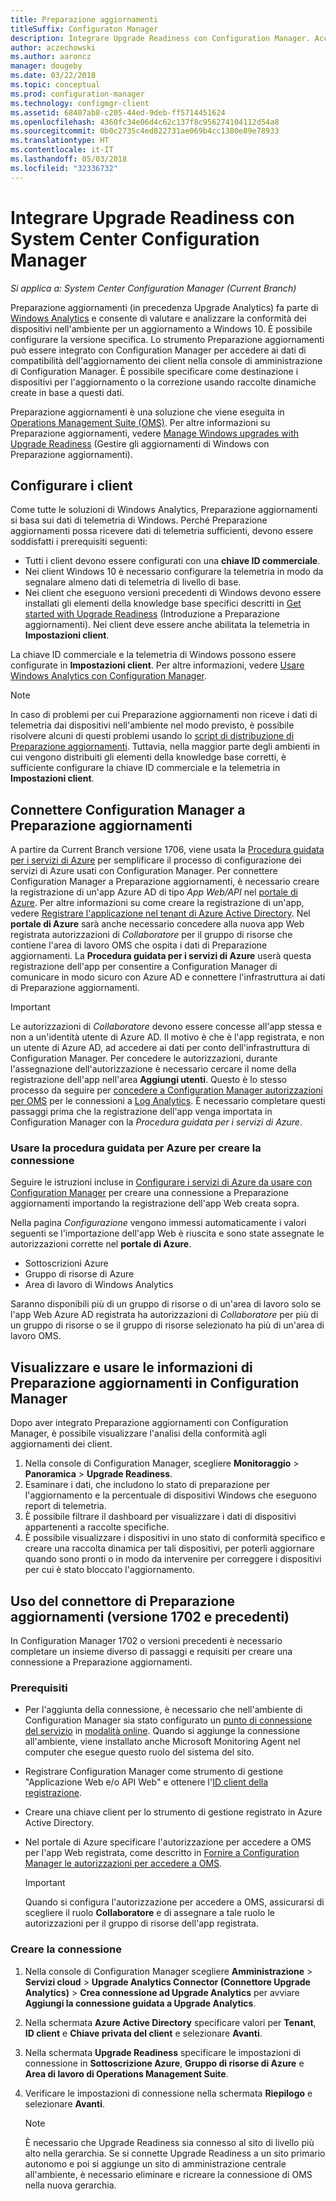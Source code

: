 ```yaml
---
title: Preparazione aggiornamenti
titleSuffix: Configuraton Manager
description: Integrare Upgrade Readiness con Configuration Manager. Accedere ai dati di compatibilità dell'aggiornamento nella console di amministrazione. Definire i dispositivi di destinazione per l'aggiornamento o la correzione.
author: aczechowski
ms.author: aaroncz
manager: dougeby
ms.date: 03/22/2018
ms.topic: conceptual
ms.prod: configuration-manager
ms.technology: configmgr-client
ms.assetid: 68407ab8-c205-44ed-9deb-ff5714451624
ms.openlocfilehash: 4360fc34e06d4c62c137f8c956274104112d54a8
ms.sourcegitcommit: 0b0c2735c4ed822731ae069b4cc1380e89e78933
ms.translationtype: HT
ms.contentlocale: it-IT
ms.lasthandoff: 05/03/2018
ms.locfileid: "32336732"
---
```

# <a name="integrate-upgrade-readiness-with-system-center-configuration-manager"></a>Integrare Upgrade Readiness con System Center Configuration Manager

*Si applica a: System Center Configuration Manager (Current Branch)*

Preparazione aggiornamenti (in precedenza Upgrade Analytics) fa parte di [Windows Analytics](https://www.microsoft.com/WindowsForBusiness/windows-analytics) e consente di valutare e analizzare la conformità dei dispositivi nell'ambiente per un aggiornamento a Windows 10. È possibile configurare la versione specifica. Lo strumento Preparazione aggiornamenti può essere integrato con Configuration Manager per accedere ai dati di compatibilità dell'aggiornamento dei client nella console di amministrazione di Configuration Manager. È possibile specificare come destinazione i dispositivi per l'aggiornamento o la correzione usando raccolte dinamiche create in base a questi dati.

Preparazione aggiornamenti è una soluzione che viene eseguita in [Operations Management Suite (OMS)](/azure/operations-management-suite/operations-management-suite-overview). Per altre informazioni su Preparazione aggiornamenti, vedere [Manage Windows upgrades with Upgrade Readiness](/windows/deployment/upgrade/manage-windows-upgrades-with-upgrade-readiness) (Gestire gli aggiornamenti di Windows con Preparazione aggiornamenti).

<!--
>[!WARNING]
>For Upgrade Readiness to function within Configuration Manager, you must upgrade to Configuration Manager version 1802. The Upgrade Readiness Connector will no longer function in Configuration Manager versions earlier than 1802. 
SMS.507205 Pulled 4/5/18 -->


## <a name="configure-clients"></a>Configurare i client

Come tutte le soluzioni di Windows Analytics, Preparazione aggiornamenti si basa sui dati di telemetria di Windows. Perché Preparazione aggiornamenti possa ricevere dati di telemetria sufficienti, devono essere soddisfatti i prerequisiti seguenti:

- Tutti i client devono essere configurati con una **chiave ID commerciale**. 
- Nei client Windows 10 è necessario configurare la telemetria in modo da segnalare almeno dati di telemetria di livello di base.
-  Nei client che eseguono versioni precedenti di Windows devono essere installati gli elementi della knowledge base specifici descritti in [Get started with Upgrade Readiness](/windows/deployment/upgrade/upgrade-readiness-get-started#deploy-the-compatibility-update-and-related-kbs) (Introduzione a Preparazione aggiornamenti). Nei client deve essere anche abilitata la telemetria in **Impostazioni client**.

La chiave ID commerciale e la telemetria di Windows possono essere configurate in **Impostazioni client**. Per altre informazioni, vedere [Usare Windows Analytics con Configuration Manager](../monitor-windows-analytics.md).

>[!NOTE]
>In caso di problemi per cui Preparazione aggiornamenti non riceve i dati di telemetria dai dispositivi nell'ambiente nel modo previsto, è possibile risolvere alcuni di questi problemi usando lo [script di distribuzione di Preparazione aggiornamenti](/windows/deployment/upgrade/upgrade-readiness-deployment-script). Tuttavia, nella maggior parte degli ambienti in cui vengono distribuiti gli elementi della knowledge base corretti, è sufficiente configurare la chiave ID commerciale e la telemetria in **Impostazioni client**.

## <a name="connect-configuration-manager-to-upgrade-readiness"></a>Connettere Configuration Manager a Preparazione aggiornamenti

A partire da Current Branch versione 1706, viene usata la [Procedura guidata per i servizi di Azure](../../../servers/deploy/configure/azure-services-wizard.md) per semplificare il processo di configurazione dei servizi di Azure usati con Configuration Manager. Per connettere Configuration Manager a Preparazione aggiornamenti, è necessario creare la registrazione di un'app Azure AD di tipo *App Web/API* nel [portale di Azure](https://portal.azure.com). Per altre informazioni su come creare la registrazione di un'app, vedere [Registrare l'applicazione nel tenant di Azure Active Directory](/azure/active-directory/active-directory-app-registration). Nel **portale di Azure** sarà anche necessario concedere alla nuova app Web registrata autorizzazioni di *Collaboratore* per il gruppo di risorse che contiene l'area di lavoro OMS che ospita i dati di Preparazione aggiornamenti. La **Procedura guidata per i servizi di Azure** userà questa registrazione dell'app per consentire a Configuration Manager di comunicare in modo sicuro con Azure AD e connettere l'infrastruttura ai dati di Preparazione aggiornamenti.

>[!IMPORTANT]
>Le autorizzazioni di *Collaboratore* devono essere concesse all'app stessa e non a un'identità utente di Azure AD. Il motivo è che è l'app registrata, e non un utente di Azure AD, ad accedere ai dati per conto dell'infrastruttura di Configuration Manager. Per concedere le autorizzazioni, durante l'assegnazione dell'autorizzazione è necessario cercare il nome della registrazione dell'app nell'area **Aggiungi utenti**. Questo è lo stesso processo da seguire per [concedere a Configuration Manager autorizzazioni per OMS](https://docs.microsoft.com/azure/log-analytics/log-analytics-sccm#provide-configuration-manager-with-permissions-to-oms) per le connessioni a [Log Analytics](https://docs.microsoft.com/azure/log-analytics/log-analytics-sccm). È necessario completare questi passaggi prima che la registrazione dell'app venga importata in Configuration Manager con la *Procedura guidata per i servizi di Azure*.

### <a name="use-the-azure-wizard-to-create-the-connection"></a>Usare la procedura guidata per Azure per creare la connessione

Seguire le istruzioni incluse in [Configurare i servizi di Azure da usare con Configuration Manager](../../../servers/deploy/configure/azure-services-wizard.md) per creare una connessione a Preparazione aggiornamenti importando la registrazione dell'app Web creata sopra. 

Nella pagina *Configurazione* vengono immessi automaticamente i valori seguenti se l'importazione dell'app Web è riuscita e sono state assegnate le autorizzazioni corrette nel **portale di Azure**. 
-  Sottoscrizioni Azure
-  Gruppo di risorse di Azure
-  Area di lavoro di Windows Analytics

Saranno disponibili più di un gruppo di risorse o di un'area di lavoro solo se l'app Web Azure AD registrata ha autorizzazioni di *Collaboratore* per più di un gruppo di risorse o se il gruppo di risorse selezionato ha più di un'area di lavoro OMS.
 
## <a name="view-and-use-upgrade-readiness-information-in-configuration-manager"></a>Visualizzare e usare le informazioni di Preparazione aggiornamenti in Configuration Manager

Dopo aver integrato Preparazione aggiornamenti con Configuration Manager, è possibile visualizzare l'analisi della conformità agli aggiornamenti dei client.

1. Nella console di Configuration Manager, scegliere **Monitoraggio** > **Panoramica** > **Upgrade Readiness**.
2. Esaminare i dati, che includono lo stato di preparazione per l'aggiornamento e la percentuale di dispositivi Windows che eseguono report di telemetria.
3. È possibile filtrare il dashboard per visualizzare i dati di dispositivi appartenenti a raccolte specifiche.
4. È possibile visualizzare i dispositivi in uno stato di conformità specifico e creare una raccolta dinamica per tali dispositivi, per poterli aggiornare quando sono pronti o in modo da intervenire per correggere i dispositivi per cui è stato bloccato l'aggiornamento.

## <a name="using-the-upgrade-readiness-connector-version-1702-and-earlier"></a>Uso del connettore di Preparazione aggiornamenti (versione 1702 e precedenti)

In Configuration Manager 1702 o versioni precedenti è necessario completare un insieme diverso di passaggi e requisiti per creare una connessione a Preparazione aggiornamenti.

### <a name="prerequisites"></a>Prerequisiti

- Per l'aggiunta della connessione, è necessario che nell'ambiente di Configuration Manager sia stato configurato un [punto di connessione del servizio](/sccm/core/servers/deploy/configure/about-the-service-connection-point) in [modalità online](https://azure.microsoft.com/documentation/articles/resource-group-create-service-principal-portal/). Quando si aggiunge la connessione all'ambiente, viene installato anche Microsoft Monitoring Agent nel computer che esegue questo ruolo del sistema del sito.
- Registrare Configuration Manager come strumento di gestione "Applicazione Web e/o API Web" e ottenere l'[ID client della registrazione](https://azure.microsoft.com/documentation/articles/active-directory-integrating-applications/).
- Creare una chiave client per lo strumento di gestione registrato in Azure Active Directory.
- Nel portale di Azure specificare l'autorizzazione per accedere a OMS per l'app Web registrata, come descritto in [Fornire a Configuration Manager le autorizzazioni per accedere a OMS](https://azure.microsoft.com/documentation/articles/log-analytics-sccm/#provide-configuration-manager-with-permissions-to-oms).

    > [!IMPORTANT]
    > Quando si configura l'autorizzazione per accedere a OMS, assicurarsi di scegliere il ruolo **Collaboratore** e di assegnare a tale ruolo le autorizzazioni per il gruppo di risorse dell'app registrata.

### <a name="create-the-connection"></a>Creare la connessione

1.  Nella console di Configuration Manager scegliere **Amministrazione** > **Servizi cloud** > **Upgrade Analytics Connector (Connettore Upgrade Analytics)** > **Crea connessione ad Upgrade Analytics** per avviare **Aggiungi la connessione guidata a Upgrade Analytics**.
3.  Nella schermata **Azure Active Directory** specificare valori per **Tenant**, **ID client**  e **Chiave privata del client** e selezionare **Avanti**.
4.  Nella schermata **Upgrade Readiness** specificare le impostazioni di connessione in **Sottoscrizione Azure**, **Gruppo di risorse di Azure** e **Area di lavoro di Operations Management Suite**.
5.  Verificare le impostazioni di connessione nella schermata **Riepilogo** e selezionare **Avanti**.

    > [!NOTE]
    > È necessario che Upgrade Readiness sia connesso al sito di livello più alto nella gerarchia. Se si connette Upgrade Readiness a un sito primario autonomo e poi si aggiunge un sito di amministrazione centrale all'ambiente, è necessario eliminare e ricreare la connessione di OMS nella nuova gerarchia.
